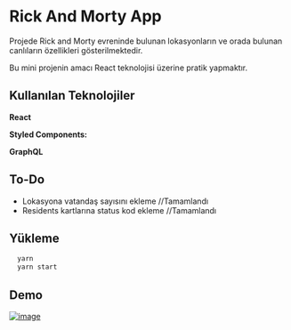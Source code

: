 # Rick And Morty App

Projede Rick and Morty evreninde bulunan lokasyonların ve orada bulunan canlıların özellikleri gösterilmektedir.

Bu mini projenin amacı React teknolojisi üzerine pratik yapmaktır.

## Kullanılan Teknolojiler

**React**

**Styled Components:**

**GraphQL**

## To-Do
- Lokasyona vatandaş sayısını ekleme //Tamamlandı
- Residents kartlarına status kod ekleme //Tamamlandı
## Yükleme

```bash 
  yarn
  yarn start
```

## Demo


<a href="http://rickandmorty-ecru.vercel.app/">![image](https://user-images.githubusercontent.com/44415149/153476634-ac375972-4801-45ac-a412-ea2cddd6cdb2.png)</a>
